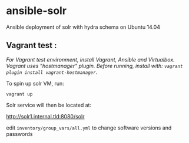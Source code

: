 # ansible-solr
Ansible deployment of solr with hydra schema on Ubuntu 14.04

## Vagrant test :
*For Vagrant test environment, install Vagrant, Ansible and Virtualbox.*
*Vagrant uses "hostmanager" plugin. Before running, install with: `vagrant plugin install vagrant-hostmanager`.*

To spin up solr VM, run:

`vagrant up`

Solr service  will then be located at:

http://solr1.internal.tld:8080/solr

edit `inventory/group_vars/all.yml` to change software versions and passwords


